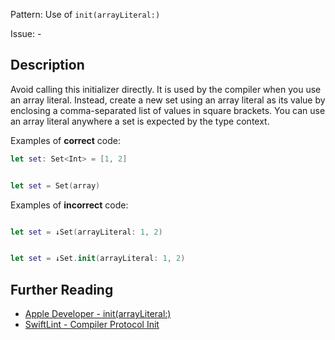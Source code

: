 Pattern: Use of `init(arrayLiteral:)`

Issue: -

## Description

Avoid calling this initializer directly. It is used by the compiler when you use an array literal. Instead, create a new set using an array literal as its value by enclosing a comma-separated list of values in square brackets. You can use an array literal anywhere a set is expected by the type context.

Examples of **correct** code:
```swift
let set: Set<Int> = [1, 2]


let set = Set(array)

```
Examples of **incorrect** code:
```swift

let set = ↓Set(arrayLiteral: 1, 2)


let set = ↓Set.init(arrayLiteral: 1, 2)

```

## Further Reading

* [Apple Developer - init(arrayLiteral:)](https://developer.apple.com/documentation/swift/set/1539368-init)
* [SwiftLint - Compiler Protocol Init](https://github.com/realm/SwiftLint/blob/master/Rules.md#compiler-protocol-init)